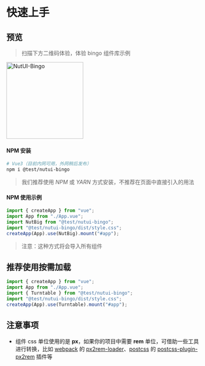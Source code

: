 # 快速上手

## 预览


> 扫描下方二维码体验，体验 bingo 组件库示例

<img src="https://img11.360buyimg.com/imagetools/jfs/t1/167199/15/24963/2648/61ea6b4dE7bcc7a55/bccecb56cb063dff.png" width="200" alt="NutUI-Bingo">

#### NPM 安装

```bash
# Vue3（目前内网可用，外网稍后发布）
npm i @test/nutui-bingo
```


> 我们推荐使用 *NPM* 或 *YARN* 方式安装，不推荐在页面中直接引入的用法
#### NPM 使用示例

```javascript
import { createApp } from "vue";
import App from "./App.vue";
import NutBig from "@test/nutui-bingo";
import "@test/nutui-bingo/dist/style.css";
createApp(App).use(NutBig).mount("#app");
```

> 注意：这种方式将会导入所有组件

## 推荐使用按需加载

```javascript
import { createApp } from "vue";
import App from "./App.vue";
import { Turntable } from "@test/nutui-bingo";
import "@test/nutui-bingo/dist/style.css";
createApp(App).use(Turntable).mount("#app");
```


## 注意事项

- 组件 css 单位使用的是 **px**，如果你的项目中需要 **rem** 单位，可借助一些工具进行转换，比如 [webpack](https://www.webpackjs.com/) 的 [px2rem-loader](https://www.npmjs.com/package/px2rem-loader)、[postcss](https://github.com/postcss/postcss) 的 [postcss-plugin-px2rem](https://www.npmjs.com/package/postcss-plugin-px2rem) 插件等
